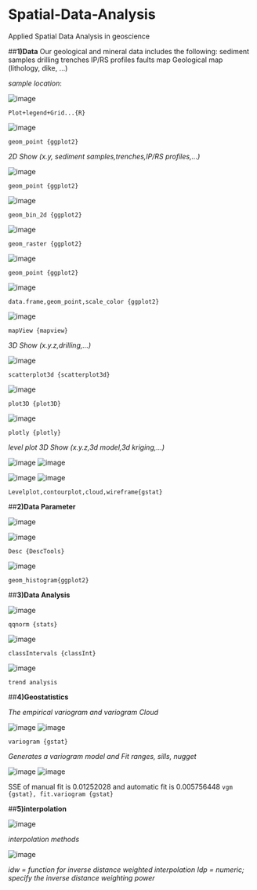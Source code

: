# Spatial-Data-Analysis
Applied Spatial Data Analysis in geoscience

##**1)Data**
Our geological and mineral data includes the following:
sediment samples 
drilling 
trenches
IP/RS profiles
faults map
Geological map (lithology, dike, ...)

*sample location*:

![image](https://user-images.githubusercontent.com/123794462/216260333-6eef68ad-1935-4a64-b5bc-7f4db3cde279.png)

`Plot+legend+Grid...{R}`

![image](https://user-images.githubusercontent.com/123794462/216262891-73130bc6-3a49-4923-a971-c258bd452ca0.png)

`geom_point {ggplot2}`


*2D Show (x.y, sediment samples,trenches,IP/RS profiles,...)*

![image](https://user-images.githubusercontent.com/123794462/216263582-8cc634bc-3170-4b75-94c0-87f77af7d6a5.png)

`geom_point {ggplot2}`

![image](https://user-images.githubusercontent.com/123794462/216263689-95a955ac-7ed2-4267-aba6-9c151d3db447.png)

`geom_bin_2d {ggplot2}`

![image](https://user-images.githubusercontent.com/123794462/216263304-1fb34f9a-c8ae-42e7-b7ed-ee8561922549.png)

`geom_raster {ggplot2}`

![image](https://user-images.githubusercontent.com/123794462/216263415-c8b0cbe0-629b-4437-b63c-e74e16624b1b.png)

`geom_point {ggplot2}`

![image](https://user-images.githubusercontent.com/123794462/216268512-bde51728-87d7-4f60-8836-78ccf85a4edc.png)

`data.frame,geom_point,scale_color {ggplot2}`

![image](https://user-images.githubusercontent.com/123794462/216270073-1232563b-60b9-481e-86ba-a94209918d8e.png)

`mapView {mapview}`

*3D Show (x.y.z,drilling,...)*

![image](https://user-images.githubusercontent.com/123794462/216263958-bd8dd076-7400-4fca-95ef-55f10ea75cf7.png)

`scatterplot3d {scatterplot3d}`

![image](https://user-images.githubusercontent.com/123794462/216264569-c15a2d73-b08d-4542-9728-900373a82732.png)

`plot3D {plot3D}`

![image](https://user-images.githubusercontent.com/123794462/216264650-f2513a69-dd7a-4bd0-a6b5-663bd97fd8ce.png)

`plotly {plotly}`

*level plot 3D Show (x.y.z,3d model,3d kriging,...)*

![image](https://user-images.githubusercontent.com/123794462/216267450-0c89803c-cb90-4f5d-a4b2-eee494b02302.png)
![image](https://user-images.githubusercontent.com/123794462/216267590-49225dbe-5afa-4b74-a1d8-4865108ea6af.png)

![image](https://user-images.githubusercontent.com/123794462/216267617-baa373a7-fb22-416d-9d13-b08784b9f32e.png)
![image](https://user-images.githubusercontent.com/123794462/216267644-978191a5-8c40-4cf8-aaec-d39d58a2a885.png)

`Levelplot,contourplot,cloud,wireframe{gstat}`


##**2)Data Parameter**

![image](https://user-images.githubusercontent.com/123794462/216269506-3abd24e8-8516-465d-b665-8f1b34d354a1.png)

![image](https://user-images.githubusercontent.com/123794462/216269714-1c611334-cf97-4f6d-8e05-de31ec2250c5.png)

`Desc {DescTools}`

![image](https://user-images.githubusercontent.com/123794462/216269780-4f259761-300c-49e9-b1f3-ce4cd7eefd85.png)

`geom_histogram{ggplot2}`

##**3)Data Analysis**

![image](https://user-images.githubusercontent.com/123794462/216270769-57b4bbf3-0282-4c7a-8abc-c8e6947bc371.png)

`qqnorm {stats}`

![image](https://user-images.githubusercontent.com/123794462/216270987-53ad0d27-6358-44b8-9f11-5fd994059cf7.png)

`classIntervals {classInt}`

![image](https://user-images.githubusercontent.com/123794462/216271448-40587462-2bf8-4d75-95ea-58b4cc727974.png)

`trend analysis`


##**4)Geostatistics**

*The empirical variogram and variogram Cloud*

![image](https://user-images.githubusercontent.com/123794462/216273360-6ce1491d-4fa7-4f27-8f94-de3691d8f94b.png)
![image](https://user-images.githubusercontent.com/123794462/216301938-ecdf5565-b8da-4ecf-b588-c62f5a416715.png)

`variogram {gstat}`

*Generates a variogram model and Fit ranges, sills, nugget*

![image](https://user-images.githubusercontent.com/123794462/216273556-e55e833f-eaac-495f-bdf9-b86dec988a2d.png)
![image](https://user-images.githubusercontent.com/123794462/216273582-c99610ce-5602-4cb7-846d-52eb0f12c665.png)

SSE of manual fit is 0.01252028 and automatic fit  is 0.005756448 `vgm {gstat}, fit.variogram {gstat}`

##**5)interpolation**

![image](https://user-images.githubusercontent.com/123794462/216300611-aa6cffaa-5cfc-4a06-8f0c-ee5f5a812afc.png)

*interpolation methods*

![image](https://user-images.githubusercontent.com/123794462/216302532-4670478b-a542-47fc-8247-246724b96c75.png)

*idw =  function for inverse distance weighted interpolation*
*Idp = numeric; specify the inverse distance weighting power*


